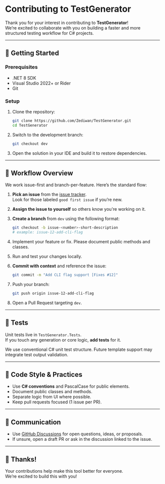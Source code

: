 # Contributing to TestGenerator

Thank you for your interest in contributing to **TestGenerator**!  
We’re excited to collaborate with you on building a faster and more structured testing workflow for C# projects.

---

## 🔧 Getting Started

### Prerequisites
- .NET 8 SDK
- Visual Studio 2022+ or Rider
- Git

### Setup
1. Clone the repository:
   ```bash
   git clone https://github.com/Zediwan/TestGenerator.git
   cd TestGenerator
   ```
2. Switch to the development branch:
   ```bash
   git checkout dev
   ```
3. Open the solution in your IDE and build it to restore dependencies.

---

## 🔨 Workflow Overview

We work issue-first and branch-per-feature. Here’s the standard flow:

1. **Pick an issue** from the [issue tracker](https://github.com/Zediwan/TestGenerator/issues).  
   Look for those labeled `good first issue` if you’re new.

2. **Assign the issue to yourself** so others know you're working on it.

3. **Create a branch** from `dev` using the following format:
   ```bash
   git checkout -b issue-<number>-short-description
   # example: issue-12-add-cli-flag
   ```

4. Implement your feature or fix. Please document public methods and classes.

5. Run and test your changes locally.

6. **Commit with context** and reference the issue:
   ```bash
   git commit -m "Add CLI flag support [Fixes #12]"
   ```

7. Push your branch:
   ```bash
   git push origin issue-12-add-cli-flag
   ```

8. Open a Pull Request targeting `dev`.

---

## 🧪 Tests

Unit tests live in `TestGenerator.Tests`.  
If you touch any generation or core logic, **add tests** for it.

We use conventional C# unit test structure. Future template support may integrate test output validation.

---

## 🧼 Code Style & Practices

- Use **C# conventions** and PascalCase for public elements.
- Document public classes and methods.
- Separate logic from UI where possible.
- Keep pull requests focused (1 issue per PR).

---

## 💬 Communication

- Use [GitHub Discussions](https://github.com/Zediwan/TestGenerator/discussions) for open questions, ideas, or proposals.
- If unsure, open a draft PR or ask in the discussion linked to the issue.

---

## 🙌 Thanks!

Your contributions help make this tool better for everyone.  
We’re excited to build this with you!
